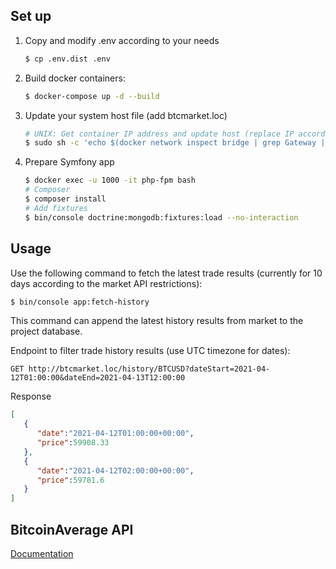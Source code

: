 ## Set up
1. Copy and modify .env according to your needs
    ```bash
    $ cp .env.dist .env
    ```
2. Build docker containers:
    ```bash
    $ docker-compose up -d --build
    ```
3. Update your system host file (add btcmarket.loc)
    ```bash
    # UNIX: Get container IP address and update host (replace IP according to your configuration) (on Windows, edit C:\Windows\System32\drivers\etc\hosts)
    $ sudo sh -c 'echo $(docker network inspect bridge | grep Gateway | grep -o -E '[0-9\.]+') "btcmarket.loc" >> /etc/hosts'
    ```
4. Prepare Symfony app
    ```bash
    $ docker exec -u 1000 -it php-fpm bash
    # Composer
    $ composer install
    # Add fixtures
    $ bin/console doctrine:mongodb:fixtures:load --no-interaction
    ```
## Usage
Use the following command to fetch the latest trade results (currently for 10 days according to the market API restrictions):
```bash
$ bin/console app:fetch-history
```
This command can append the latest history results from market to the project database.

Endpoint to filter trade history results (use UTC timezone for dates):
```http request
GET http://btcmarket.loc/history/BTCUSD?dateStart=2021-04-12T01:00:00&dateEnd=2021-04-13T12:00:00
```
Response
```json
[
   {
      "date":"2021-04-12T01:00:00+00:00",
      "price":59908.33
   },
   {
      "date":"2021-04-12T02:00:00+00:00",
      "price":59781.6
   }
]
```
## BitcoinAverage API
[Documentation](https://apiv2.bitcoinaverage.com/#history-data-since-timestamp)

